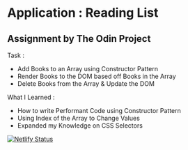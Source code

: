 # Application : Reading List

## Assignment by The Odin Project

Task :
- Add Books to an Array using Constructor Pattern
- Render Books to the DOM based off Books in the Array
- Delete Books from the Array & Update the DOM

What I Learned :
- How to write Performant Code using Constructor Pattern
- Using Index of the Array to Change Values
- Expanded my Knowledge on CSS Selectors

[![Netlify Status](https://api.netlify.com/api/v1/badges/e9eeffc5-cf86-47a4-abee-7babe6074684/deploy-status)](https://app.netlify.com/sites/imthatalex-reading-list/deploys)
